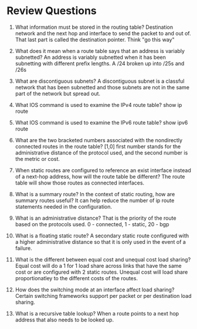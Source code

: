 # Review Questions
1. What information must be stored in the routing table?
Destination network and the next hop and interface to send the packet to and out of. That last part is called the destination pointer. Think "go this way"

2. What does it mean when a route table says that an address is variably subnetted?
An address is variably subnetted when it has been subnetting with different prefix lengths. A /24 broken up into /25s and /26s

3. What are discontiguous subnets?
A discontiguous subnet is a classful network that has been subnetted and those subnets are not in the same part of the network but spread out. 

4. What IOS command is used to examine the IPv4 route table?
show ip route

5. What IOS command is used to examine the IPv6 route table?
show ipv6 route

6. What are the two bracketed numbers associated with the nondirectly connected routes in the route table?
[1,0] first number stands for the administrative distance of the protocol used, and the second number is the metric or cost. 

7. When static routes are configured to reference an exist interface instead of a next-hop address, how will the route table be different?
The route table will show those routes as connected interfaces. 

8. What is a summary route? In the context of static routing, how are summary routes useful?
It can help reduce the number of ip route statements needed in the configuration.

9. What is an administrative distance?
That is the priority of the route based on the protocols used. 0 - connected, 1 - static, 20 - bgp

10. What is a floating static route?
A secondary static route configured with a higher administrative distance so that it is only used in the event of a failure.

11. What is the different between equal cost and unequal cost load sharing?
Equal cost will do a 1 for 1 load share across links that have the same cost or are configured with 2 static routes. Unequal cost will load share proportionatley to the different costs of the routes.

12. How does the switching mode at an interface affect load sharing?
Certain switching frameworks support per packet or per destination load sharing.

13. What is a recursive table lookup?
When a route points to a next hop address that also needs to be looked up. 
